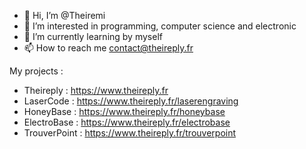 - 👋 Hi, I’m @Theiremi
- 👀 I’m interested in programming, computer science and electronic
- 🌱 I’m currently learning by myself
- 📫 How to reach me contact@theireply.fr

My projects :
- Theireply : https://www.theireply.fr
- LaserCode : https://www.theireply.fr/laserengraving
- HoneyBase : https://www.theireply.fr/honeybase
- ElectroBase : https://www.theireply.fr/electrobase
- TrouverPoint : https://www.theireply.fr/trouverpoint

<!---
Theiremi/Theiremi is a ✨ special ✨ repository because its `README.md` (this file) appears on your GitHub profile.
You can click the Preview link to take a look at your changes.
--->
